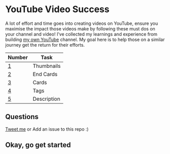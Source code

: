 # YouTube Video Success

A lot of effort and time goes into creating videos on YouTube, ensure you maximise the impact those videos make by following these must dos on your channel and video!  I've collected my learnings and experience from building [my own YouTube](https://youtube.com/techielass) channel. My goal here is to help those on a similar journey get the return for their efforts. 

| Number | Task|
|-----|-------------------|
|[1](thumbnails/readme.md)| Thumbnails |
|[2](endcards/readme.md)| End Cards |
|[3](cards/readme.md)| Cards |
|[4](tags/readme.md)| Tags |
|[5](description/readme.md)| Description |



## Questions

[Tweet me](https://twitter.com/techielass) or Add an issue to this repo :)

## Okay, go get started
